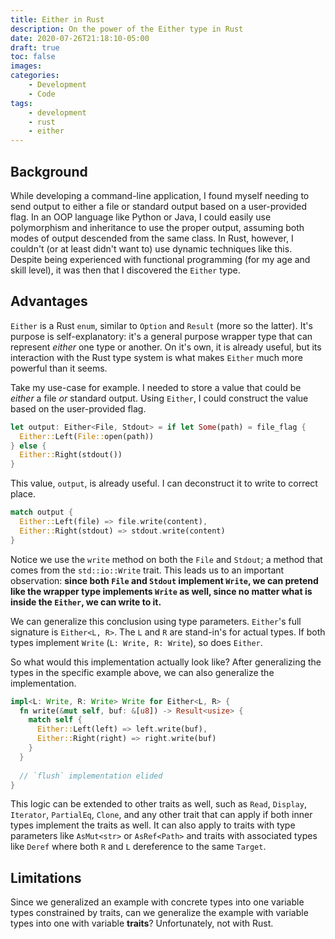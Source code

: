 ```yaml
---
title: Either in Rust
description: On the power of the Either type in Rust
date: 2020-07-26T21:18:10-05:00
draft: true
toc: false
images:
categories:
    - Development
    - Code
tags:
    - development
    - rust
    - either
---
```


## Background

While developing a command-line application, I found myself needing to send output to either a file or standard output based on a user-provided flag. In an OOP language like Python or Java, I could easily use polymorphism and inheritance to use the proper output, assuming both modes of output descended from the same class. In Rust, however, I couldn't (or at least didn't want to) use dynamic techniques like this. Despite being experienced with functional programming (for my age and skill level), it was then that I discovered the `Either` type.

## Advantages

`Either` is a Rust `enum`, similar to `Option` and `Result` (more so the latter). It's purpose is self-explanatory: it's a general purpose wrapper type that can represent *either* one type or another. On it's own, it is already useful, but its interaction with the Rust type system is what makes `Either` much more powerful than it seems.

Take my use-case for example. I needed to store a value that could be *either* a file *or* standard output. Using `Either`,  I could construct the value based on the user-provided flag.

```rust
let output: Either<File, Stdout> = if let Some(path) = file_flag {
  Either::Left(File::open(path))
} else {
  Either::Right(stdout())
}
```

This value, `output`, is already useful. I can deconstruct it to write to correct place.

```rust
match output {
  Either::Left(file) => file.write(content),
  Either::Right(stdout) => stdout.write(content)
}
```

Notice we use the `write` method on both the `File` and `Stdout`; a method that comes from the `std::io::Write` trait. This leads us to an important observation: **since both `File` and `Stdout` implement `Write`, we can pretend like the wrapper type implements `Write` as well, since no matter what is inside the `Either`, we can write to it.**

We can generalize this conclusion using type parameters. `Either`'s full signature is `Either<L, R>`. The `L` and `R` are stand-in's for actual types. If both types implement `Write` (`L: Write, R: Write`), so does `Either`.

So what would this implementation actually  look like? After generalizing the types in the specific example above, we can also generalize the implementation.

```rust
impl<L: Write, R: Write> Write for Either<L, R> {
  fn write(&mut self, buf: &[u8]) -> Result<usize> {
    match self {
      Either::Left(left) => left.write(buf),
      Either::Right(right) => right.write(buf)
    }
  }
  
  // `flush` implementation elided
}
```

This logic can be extended to other traits as well, such as `Read`, `Display`, `Iterator`, `PartialEq`, `Clone`, and any other trait that can apply if both inner types implement the traits as well. It can also apply to traits with type parameters like `AsMut<str>` or `AsRef<Path>` and traits with associated types like `Deref` where both `R` and `L` dereference to the same `Target`.

## Limitations

Since we generalized an example with concrete types into one variable types constrained by traits, can we generalize the example with variable types into one with variable **traits**? Unfortunately, not with Rust.